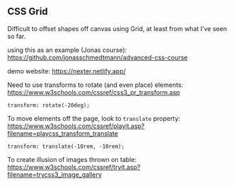 ## CSS Grid

Difficult to offset shapes off canvas using Grid, at least from what I've seen so far. 

using this as an example (Jonas course):
https://github.com/jonasschmedtmann/advanced-css-course

demo website: 
https://nexter.netlify.app/

Need to use transforms to rotate (and even place) elements: 
https://www.w3schools.com/cssref/css3_pr_transform.asp

`transform: rotate(-20deg);`

To move elements off the page, look to `translate` property: 
https://www.w3schools.com/cssref/playit.asp?filename=playcss_transform_translate

`transform: translate(-10rem, -10rem);`

To create illusion of images thrown on table: 
https://www.w3schools.com/cssref/tryit.asp?filename=trycss3_image_gallery